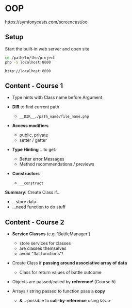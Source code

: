 OOP
===============================================
https://symfonycasts.com/screencast/oo

Setup
-----

Start the built-in web server and open site

```bash
cd /path/to/the/project
php -S localhost:8000
```

```
http://localhost:8000
```

Content - Course 1
-------

* Type hints with Class name before Argument
* **__DIR__** to find current path
  * `__DIR__./path_name/file_name.php`
* **Access modifiers**
  * public, private
  * setter / getter 
  
* **Type Hinting** ...to get:
  * Better error Messages
  * Method recommendations / previews
  
* **Constructors**
  * `__construct`

**Summary:** Create Class if...
   + ...store data
   + ...need function to do stuff


Content - Course 2
-------
* **Service Classes** (e.g. 'BattleManager')
    * store services for classes 
    * are classes themselves
    * avoid "flat functions"!
  
*  Create Class if **passing around associative array of data**
    * Class for return values of battle outcome

* Objects are passed/called by **reference**! (Course 5)
* Arrays / string passed to function pass a **copy**
    * **&** ...possible to **call-by-reference** using `&$var` 














